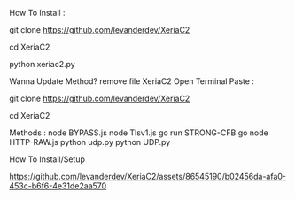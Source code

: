 How To Install : 

git clone https://github.com/levanderdev/XeriaC2

cd XeriaC2

python xeriac2.py

Wanna Update Method?
remove file XeriaC2
Open Terminal
Paste :

git clone https://github.com/levanderdev/XeriaC2

cd XeriaC2

Methods : 
node BYPASS.js
node Tlsv1.js
go run STRONG-CFB.go
node HTTP-RAW.js
python udp.py
python UDP.py

How To Install/Setup

https://github.com/levanderdev/XeriaC2/assets/86545190/b02456da-afa0-453c-b6f6-4e31de2aa570
